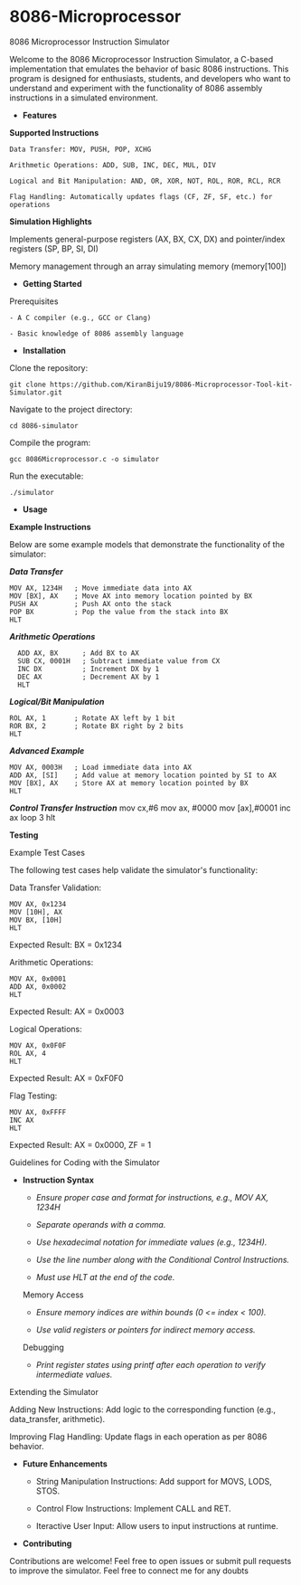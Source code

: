 # 8086-Microprocessor
8086 Microprocessor Instruction Simulator

Welcome to the 8086 Microprocessor Instruction Simulator, a C-based implementation that emulates the behavior of basic 8086 instructions. This program is designed for enthusiasts, students, and developers who want to understand and experiment with the functionality of 8086 assembly instructions in a simulated environment.

- **Features**

**Supported Instructions**

    Data Transfer: MOV, PUSH, POP, XCHG

    Arithmetic Operations: ADD, SUB, INC, DEC, MUL, DIV

    Logical and Bit Manipulation: AND, OR, XOR, NOT, ROL, ROR, RCL, RCR

    Flag Handling: Automatically updates flags (CF, ZF, SF, etc.) for operations

**Simulation Highlights**

  Implements general-purpose registers (AX, BX, CX, DX) and pointer/index registers (SP, BP, SI, DI)

  Memory management through an array simulating memory (memory[100])



- **Getting Started**

Prerequisites

    - A C compiler (e.g., GCC or Clang)

    - Basic knowledge of 8086 assembly language


- **Installation**

Clone the repository:

    git clone https://github.com/KiranBiju19/8086-Microprocessor-Tool-kit-Simulator.git
    
Navigate to the project directory:

    cd 8086-simulator

Compile the program:

    gcc 8086Microprocessor.c -o simulator

Run the executable:

    ./simulator

- **Usage**

**Example Instructions**

Below are some example models that demonstrate the functionality of the simulator:

_**Data Transfer**_

    MOV AX, 1234H   ; Move immediate data into AX
    MOV [BX], AX    ; Move AX into memory location pointed by BX
    PUSH AX         ; Push AX onto the stack
    POP BX          ; Pop the value from the stack into BX
    HLT

_**Arithmetic Operations**_
      
      ADD AX, BX      ; Add BX to AX
      SUB CX, 0001H   ; Subtract immediate value from CX
      INC DX          ; Increment DX by 1
      DEC AX          ; Decrement AX by 1
      HLT

_**Logical/Bit Manipulation**_

    ROL AX, 1       ; Rotate AX left by 1 bit
    ROR BX, 2       ; Rotate BX right by 2 bits
    HLT

_**Advanced Example**_

    MOV AX, 0003H   ; Load immediate data into AX
    ADD AX, [SI]    ; Add value at memory location pointed by SI to AX
    MOV [BX], AX    ; Store AX at memory location pointed by BX
    HLT

_**Control Transfer Instruction**_
            mov cx,#6
            mov ax, #0000
            mov [ax],#0001
            inc ax
            loop 3
            hlt

**Testing**

Example Test Cases

The following test cases help validate the simulator's functionality:

Data Transfer Validation:

    MOV AX, 0x1234
    MOV [10H], AX
    MOV BX, [10H]
    HLT

Expected Result: BX = 0x1234

Arithmetic Operations:

    MOV AX, 0x0001
    ADD AX, 0x0002
    HLT

Expected Result: AX = 0x0003

Logical Operations:

    MOV AX, 0x0F0F
    ROL AX, 4
    HLT

Expected Result: AX = 0xF0F0

Flag Testing:

    MOV AX, 0xFFFF
    INC AX
    HLT

Expected Result: AX = 0x0000, ZF = 1


Guidelines for Coding with the Simulator

- **Instruction Syntax**

  -  _Ensure proper case and format for instructions, e.g., MOV AX, 1234H_

  - _Separate operands with a comma._

  - _Use hexadecimal notation for immediate values (e.g., 1234H)._

  - _Use the line number along with the Conditional Control Instructions._
 
  - _Must use HLT at the end of the code._

  Memory Access

  -  _Ensure memory indices are within bounds (0 <= index < 100)._

  - _Use valid registers or pointers for indirect memory access._

  Debugging

   -  _Print register states using printf after each operation to verify intermediate values._


Extending the Simulator

Adding New Instructions: Add logic to the corresponding function (e.g., data_transfer, arithmetic).

Improving Flag Handling: Update flags in each operation as per 8086 behavior.

- **Future Enhancements**

  -  String Manipulation Instructions: Add support for MOVS, LODS, STOS.
    
  -  Control Flow Instructions: Implement CALL and RET.
    
  -  Iteractive User Input: Allow users to input instructions at runtime.

- **Contributing**

Contributions are welcome! Feel free to open issues or submit pull requests to improve the simulator. Feel free to connect me for any doubts


